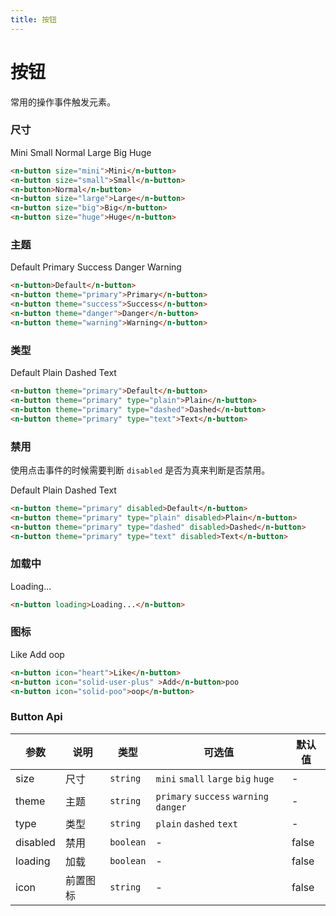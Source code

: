 ```yaml
---
title: 按钮
---
```


# 按钮

常用的操作事件触发元素。

### 尺寸

<n-button size="mini">Mini</n-button>
<n-button size="small">Small</n-button>
<n-button >Normal</n-button>
<n-button size="large">Large</n-button>
<n-button size="big">Big</n-button>
<n-button size="huge">Huge</n-button>

```html
<n-button size="mini">Mini</n-button>
<n-button size="small">Small</n-button>
<n-button>Normal</n-button>
<n-button size="large">Large</n-button>
<n-button size="big">Big</n-button>
<n-button size="huge">Huge</n-button>
```

### 主题

<n-button>Default</n-button>
<n-button theme="primary">Primary</n-button>
<n-button theme="success">Success</n-button>
<n-button theme="danger">Danger</n-button>
<n-button theme="warning">Warning</n-button>

```html
<n-button>Default</n-button>
<n-button theme="primary">Primary</n-button>
<n-button theme="success">Success</n-button>
<n-button theme="danger">Danger</n-button>
<n-button theme="warning">Warning</n-button>
```

### 类型

<n-button theme="primary">Default</n-button>
<n-button theme="primary" type="plain">Plain</n-button>
<n-button theme="primary" type="dashed">Dashed</n-button>
<n-button theme="primary" type="text">Text</n-button>

```html
<n-button theme="primary">Default</n-button>
<n-button theme="primary" type="plain">Plain</n-button>
<n-button theme="primary" type="dashed">Dashed</n-button>
<n-button theme="primary" type="text">Text</n-button>
```

### 禁用

使用点击事件的时候需要判断 <code>disabled</code> 是否为真来判断是否禁用。

<n-button theme="primary" disabled>Default</n-button>
<n-button theme="primary" type="plain" disabled>Plain</n-button>
<n-button theme="primary" type="dashed" disabled>Dashed</n-button>
<n-button theme="primary" type="text" disabled>Text</n-button>

```html
<n-button theme="primary" disabled>Default</n-button>
<n-button theme="primary" type="plain" disabled>Plain</n-button>
<n-button theme="primary" type="dashed" disabled>Dashed</n-button>
<n-button theme="primary" type="text" disabled>Text</n-button>
```

### 加载中

<n-button loading>Loading...</n-button>

```html
<n-button loading>Loading...</n-button>
```

### 图标

<n-button icon="heart" theme="danger">Like</n-button>
<n-button icon="solid-user-plus" type="text" theme="primary">Add</n-button>
<n-button icon="solid-poo" type="dashed">oop</n-button>

```html
<n-button icon="heart">Like</n-button>
<n-button icon="solid-user-plus" >Add</n-button>poo
<n-button icon="solid-poo">oop</n-button>
```

### Button Api

| 参数     | 说明     | 类型                 | 可选值                                                                                     | 默认值 |
| -------- | -------- | -------------------- | ------------------------------------------------------------------------------------------ | ------ |
| size     | 尺寸     | <code>string</code>  | <code>mini</code> <code>small</code> <code>large</code> <code>big</code> <code>huge</code> | -      |
| theme    | 主题     | <code>string</code>  | <code>primary</code> <code>success</code> <code>warning</code> <code>danger</code>         | -      |
| type     | 类型     | <code>string</code>  | <code>plain</code> <code>dashed</code> <code>text</code>                                   | -      |
| disabled | 禁用     | <code>boolean</code> | -                                                                                          | false  |
| loading  | 加载     | <code>boolean</code> | -                                                                                          | false  |
| icon     | 前置图标 | <code>string</code>  | -                                                                                          | false  |

